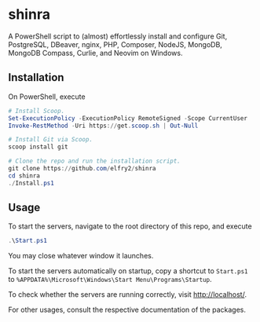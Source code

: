 # shinra
A PowerShell script to (almost) effortlessly install and configure Git, PostgreSQL, DBeaver, nginx, PHP, Composer, NodeJS, MongoDB, MongoDB Compass, Curlie, and Neovim on Windows.

## Installation
On PowerShell, execute
```powershell
# Install Scoop.
Set-ExecutionPolicy -ExecutionPolicy RemoteSigned -Scope CurrentUser
Invoke-RestMethod -Uri https://get.scoop.sh | Out-Null

# Install Git via Scoop.
scoop install git

# Clone the repo and run the installation script.
git clone https://github.com/elfry2/shinra
cd shinra
./Install.ps1
```

## Usage
To start the servers, navigate to the root directory of this repo, and execute
```powershell
.\Start.ps1
```
You may close whatever window it launches.

To start the servers automatically on startup, copy a shortcut to ```Start.ps1``` to ```%APPDATA%\Microsoft\Windows\Start Menu\Programs\Startup```.

To check whether the servers are running correctly, visit [http://localhost/](http://localhost/).

For other usages, consult the respective documentation of the packages.
